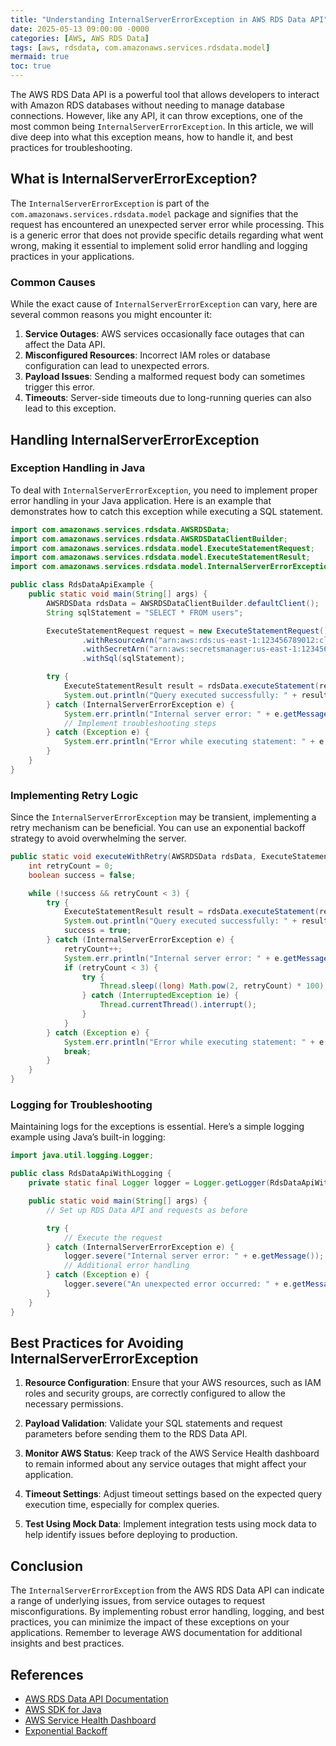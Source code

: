 ```yaml
---
title: "Understanding InternalServerErrorException in AWS RDS Data API"
date: 2025-05-13 09:00:00 -0000
categories: [AWS, AWS RDS Data]
tags: [aws, rdsdata, com.amazonaws.services.rdsdata.model]
mermaid: true
toc: true
---
```



The AWS RDS Data API is a powerful tool that allows developers to interact with Amazon RDS databases without needing to manage database connections. However, like any API, it can throw exceptions, one of the most common being `InternalServerErrorException`. In this article, we will dive deep into what this exception means, how to handle it, and best practices for troubleshooting.

## What is InternalServerErrorException?

The `InternalServerErrorException` is part of the `com.amazonaws.services.rdsdata.model` package and signifies that the request has encountered an unexpected server error while processing. This is a generic error that does not provide specific details regarding what went wrong, making it essential to implement solid error handling and logging practices in your applications.

### Common Causes

While the exact cause of `InternalServerErrorException` can vary, here are several common reasons you might encounter it:

1. **Service Outages**: AWS services occasionally face outages that can affect the Data API.
2. **Misconfigured Resources**: Incorrect IAM roles or database configuration can lead to unexpected errors.
3. **Payload Issues**: Sending a malformed request body can sometimes trigger this error.
4. **Timeouts**: Server-side timeouts due to long-running queries can also lead to this exception.

## Handling InternalServerErrorException

### Exception Handling in Java

To deal with `InternalServerErrorException`, you need to implement proper error handling in your Java application. Here is an example that demonstrates how to catch this exception while executing a SQL statement.

```java
import com.amazonaws.services.rdsdata.AWSRDSData;
import com.amazonaws.services.rdsdata.AWSRDSDataClientBuilder;
import com.amazonaws.services.rdsdata.model.ExecuteStatementRequest;
import com.amazonaws.services.rdsdata.model.ExecuteStatementResult;
import com.amazonaws.services.rdsdata.model.InternalServerErrorException;

public class RdsDataApiExample {
    public static void main(String[] args) {
        AWSRDSData rdsData = AWSRDSDataClientBuilder.defaultClient();
        String sqlStatement = "SELECT * FROM users";

        ExecuteStatementRequest request = new ExecuteStatementRequest()
                .withResourceArn("arn:aws:rds:us-east-1:123456789012:cluster:mydb-cluster")
                .withSecretArn("arn:aws:secretsmanager:us-east-1:123456789012:secret:mydb-secret")
                .withSql(sqlStatement);

        try {
            ExecuteStatementResult result = rdsData.executeStatement(request);
            System.out.println("Query executed successfully: " + result);
        } catch (InternalServerErrorException e) {
            System.err.println("Internal server error: " + e.getMessage());
            // Implement troubleshooting steps
        } catch (Exception e) {
            System.err.println("Error while executing statement: " + e.getMessage());
        }
    }
}
```

### Implementing Retry Logic

Since the `InternalServerErrorException` may be transient, implementing a retry mechanism can be beneficial. You can use an exponential backoff strategy to avoid overwhelming the server.

```java
public static void executeWithRetry(AWSRDSData rdsData, ExecuteStatementRequest request) {
    int retryCount = 0;
    boolean success = false;

    while (!success && retryCount < 3) {
        try {
            ExecuteStatementResult result = rdsData.executeStatement(request);
            System.out.println("Query executed successfully: " + result);
            success = true;
        } catch (InternalServerErrorException e) {
            retryCount++;
            System.err.println("Internal server error: " + e.getMessage());
            if (retryCount < 3) {
                try {
                    Thread.sleep((long) Math.pow(2, retryCount) * 100);
                } catch (InterruptedException ie) {
                    Thread.currentThread().interrupt();
                }
            }
        } catch (Exception e) {
            System.err.println("Error while executing statement: " + e.getMessage());
            break;
        }
    }
}
```

### Logging for Troubleshooting

Maintaining logs for the exceptions is essential. Here’s a simple logging example using Java’s built-in logging:

```java
import java.util.logging.Logger;

public class RdsDataApiWithLogging {
    private static final Logger logger = Logger.getLogger(RdsDataApiWithLogging.class.getName());

    public static void main(String[] args) {
        // Set up RDS Data API and requests as before

        try {
            // Execute the request
        } catch (InternalServerErrorException e) {
            logger.severe("Internal server error: " + e.getMessage());
            // Additional error handling
        } catch (Exception e) {
            logger.severe("An unexpected error occurred: " + e.getMessage());
        }
    }
}
```

## Best Practices for Avoiding InternalServerErrorException

1. **Resource Configuration**: Ensure that your AWS resources, such as IAM roles and security groups, are correctly configured to allow the necessary permissions.

2. **Payload Validation**: Validate your SQL statements and request parameters before sending them to the RDS Data API.

3. **Monitor AWS Status**: Keep track of the AWS Service Health dashboard to remain informed about any service outages that might affect your application.

4. **Timeout Settings**: Adjust timeout settings based on the expected query execution time, especially for complex queries.

5. **Test Using Mock Data**: Implement integration tests using mock data to help identify issues before deploying to production.

## Conclusion

The `InternalServerErrorException` from the AWS RDS Data API can indicate a range of underlying issues, from service outages to request misconfigurations. By implementing robust error handling, logging, and best practices, you can minimize the impact of these exceptions on your applications. Remember to leverage AWS documentation for additional insights and best practices.

## References

- [AWS RDS Data API Documentation](https://docs.aws.amazon.com/AmazonRDS/latest/APIReference/API_RDSDataService.html)
- [AWS SDK for Java](https://aws.amazon.com/sdk-for-java/)
- [AWS Service Health Dashboard](https://status.aws.amazon.com/)
- [Exponential Backoff](https://aws.amazon.com/blogs/architecture/exponential-backoff-and-jitter/)